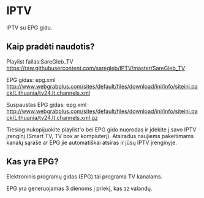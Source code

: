 # IPTV
IPTV su EPG gidu.


## Kaip pradėti naudotis?
Playlist failas:SareGleb_TV https://raw.githubusercontent.com/saregleb/IPTV/master/SareGleb_TV

EPG gidas: epg.xml http://www.webgrabplus.com/sites/default/files/download/ini/info/siteini.pack/Lithuania/tv24.lt.channels.xml

Suspaustas EPG gidas: epg.xml http://www.webgrabplus.com/sites/default/files/download/ini/info/siteini.pack/Lithuania/tv24.lt.channels.xml.gz 

Tiesiog nukopijuokite playlist'o bei EPG gido nuorodas ir įdėkite į savo IPTV įrenginį (Smart TV, TV box ar kompiuterį). Atsiradus naujiems pakeitimams kanalų sąraše ar EPG jie automatiškai atsiras ir jūsų IPTV įrenginyje.


## Kas yra EPG?
Elektroninis programų gidas (EPG) tai programa TV kanalams.

EPG yra generuojamas 3 dienoms į priekį, kas `12` valandų.
